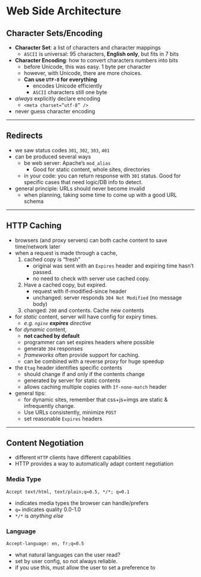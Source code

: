 # Web Side Architecture
## Character Sets/Encoding
- **Character Set**: a list of characters and character mappings
    - `ASCII` is universal: 95 characters, **English only**, but fits in 7 bits
- **Character Encoding**: how to convert characters numbers into bits
    - before Unicode, this was easy. 1 byte per character
    - however, with Unicode, there are more choices.
    - **Can use `UTF-8` for everything**
        - encodes Unicode efficiently
        - `ASCII` characters still one byte
- *always* explicitly declare encoding
    - `<meta charset=“utf-8” />`
- never guess character encoding

---
## Redirects

- we saw status codes `301`, `302`, `303`, `401`
- can be produced several ways
    - be web server: Apache’s `mod_alias`
        - Good for static content, whole sites, directories
    - in your code: you can return response with `301` status. Good for specific cases that need logic/DB info to detect.
- general principle: URLs should never become invalid
    - when planning, taking some time to come up with a good URL schema

---
## HTTP Caching

- browsers (and proxy servers) can both cache content to save time/network later
- when a request is made through a cache,
    1. cached copy is “fresh"
        - original was sent with an `Expires` header and expiring time hasn’t passed.
        - no need to check with server use cached copy.
    2. Have a cached copy, but expired.
        - request with if-modified-since header
        - unchanged: server responds `304 Not Modified` (no message body)
    3. changed: `200` and contents. Cache new contents
- for *static* content, server will have config for expiry times.
  - *e.g. `nginx` **expires** directive*
- for *dynamic* content,
  - **not cached by default**
  - programmer can set expires headers where possible
  - generate `304` responses
  - *frameworks* often provide support for caching.
  - can be combined with a reverse proxy for huge speedup
- the `Etag` header identifies specific contents
  - should change if and only if the contents change
  - generated by server for static contents
  - allows caching multiple copies with `If-none-match` header
- general tips:
  - for dynamic sites, remember that css+js+imgs are static & infrequently change.
  - Use URLs consistently, minimize `POST`
  - set reasonable `Expires` headers

---
## Content Negotiation

- different `HTTP` clients have different capabilities
- HTTP provides a way to automatically adapt content negotiation

### Media Type
  ```
  Accept text/html, text/plain;q=0.5, */*; q=0.1
  ```
  - indicates media types the browser can handle/prefers
  - `q=` indicates quality 0.0-1.0
  - `*/*` is *anything else*


### Language
  ```
  Accept-language: en, fr;q=0.5
  ```
  - what natural languages can the user read?
  - set by user config, so not always reliable.
  - if you use this, must allow the user to set a preference to

